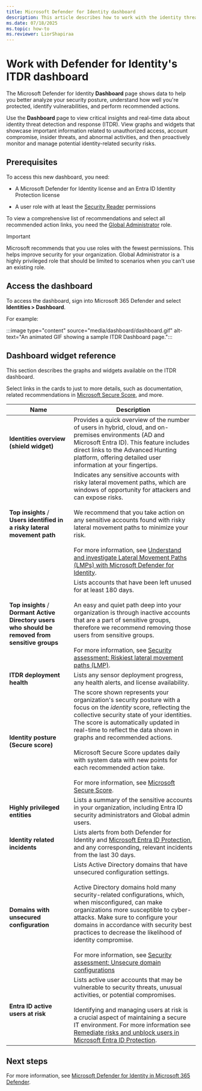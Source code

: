```yaml
---
title: Microsoft Defender for Identity dashboard
description: This article describes how to work with the identity threat detection and response (ITDR) dashboard in Microsoft 365 Defender.
ms.date: 07/18/2025
ms.topic: how-to
ms.reviewer: LiorShapiraa
---
```


# Work with Defender for Identity's ITDR dashboard

The Microsoft Defender for Identity **Dashboard** page shows data to help you better analyze your security posture, understand how well you're protected, identify vulnerabilities, and perform recommended actions.

Use the **Dashboard** page to view critical insights and real-time data about identity threat detection and response (ITDR). View graphs and widgets that showcase important information related to unauthorized access, account compromise, insider threats, and abnormal activities, and then proactively monitor and manage potential identity-related security risks.

## Prerequisites

To access this new dashboard, you need:

- A Microsoft Defender for Identity license and an Entra ID Identity Protection license

- A user role with at least the [Security Reader](/azure/active-directory/roles/permissions-reference#security-reader) permissions

To view a comprehensive list of recommendations and select all recommended action links, you need the [Global Administrator](/azure/active-directory/roles/permissions-reference#global-administrator) role.

> [!IMPORTANT]
> Microsoft recommends that you use roles with the fewest permissions. This helps improve security for your organization. Global Administrator is a highly privileged role that should be limited to scenarios when you can't use an existing role.

## Access the dashboard

To access the dashboard, sign into Microsoft 365 Defender and select **Identities > Dashboard**.

For example:

:::image type="content" source="media/dashboard/dashboard.gif" alt-text="An animated GIF showing a sample ITDR Dashboard page.":::

## Dashboard widget reference

This section describes the graphs and widgets available on the ITDR dashboard. 

Select links in the cards to just to more details, such as documentation, related recommendations in [Microsoft Secure Score](/microsoft-365/security/defender/microsoft-secure-score), and more.


|Name  |Description |
|---------|---------|
|**Identities overview (shield widget)** |Provides a quick overview of the number of users in hybrid, cloud, and on-premises environments (AD and Microsoft Entra ID). This feature includes direct links to the Advanced Hunting platform, offering detailed user information at your fingertips.|
|**Top insights** /<br>**Users identified in a risky lateral movement path** | Indicates any sensitive accounts with risky lateral movement paths, which are windows of opportunity for attackers and can expose risks.  <br><br>We recommend that you take action on any sensitive accounts found with risky lateral movement paths to minimize your risk. <br><br>For more information, see [Understand and investigate Lateral Movement Paths (LMPs) with Microsoft Defender for Identity](understand-lateral-movement-paths.md).|
|**Top insights** /<br>**Dormant Active Directory users who should be removed from sensitive groups** | Lists accounts that have been left unused for at least 180 days. <br><br>An easy and quiet path deep into your organization is through inactive accounts that are a part of sensitive groups, therefore we recommend removing those users from sensitive groups. <br><br>For more information, see [Security assessment: Riskiest lateral movement paths (LMP)](security-assessment-riskiest-lmp.md).|
|**ITDR deployment health**     |  Lists any sensor deployment progress, any health alerts, and license availability.     |
|**Identity posture (Secure score)** | The score shown represents your organization's security posture with a focus on the *identity* score, reflecting the collective security state of your identities. The score is automatically updated in real-time to reflect the data shown in graphs and recommended actions. <br><br>Microsoft Secure Score updates daily with system data with new points for each recommended action take.<br><br> For more information, see [Microsoft Secure Score](/microsoft-365/security/defender/microsoft-secure-score). |
| **Highly privileged entities** | Lists a summary of the sensitive accounts in your organization, including Entra ID security administrators and Global admin users. |
| **Identity related incidents** | Lists alerts from both Defender for Identity and [Microsoft Entra ID Protection](/azure/active-directory/identity-protection/overview-identity-protection), and any corresponding, relevant incidents from the last 30 days. |
|**Domains with unsecured configuration**     |  Lists Active Directory domains that have unsecured configuration settings. <br><br>Active Directory domains hold many security-related configurations, which, when misconfigured, can make organizations more susceptible to cyber-attacks. Make sure to configure your domains in accordance with security best practices to decrease the likelihood of identity compromise.  <br><br>For more information, see [Security assessment: Unsecure domain configurations](security-assessment-unsecure-domain-configurations.md)       |
| **Entra ID active users at risk** | Lists active user accounts that may be vulnerable to security threats, unusual activities, or potential compromises. <br><br>Identifying and managing users at risk is a crucial aspect of maintaining a secure IT environment. For more information see [Remediate risks and unblock users in Microsoft Entra ID Protection](/entra/id-protection/howto-identity-protection-remediate-unblock). |

## Next steps

For more information, see [Microsoft Defender for Identity in Microsoft 365 Defender](/microsoft-365/security/defender/microsoft-365-security-center-mdi?bc=/defender-for-identity/breadcrumb/toc.json&toc=/defender-for-identity/TOC.json).
